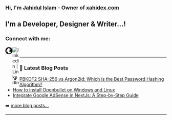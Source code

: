 ### Hi, I'm [Jahidul Islam][linkedin] - Owner of [xahidex.com][website]

## I'm a Developer, Designer & Writer...!

### Connect with me:

[<img align="left" alt="Jahidul Islam" width="22px" src="https://raw.githubusercontent.com/iconic/open-iconic/master/svg/globe.svg" />][website]
[<img align="left" alt="linkedin | LinkedIn" width="22px" src="https://cdn.jsdelivr.net/npm/simple-icons@v3/icons/linkedin.svg" />][linkedin]

<br />

---

### 📕 Latest Blog Posts

<!-- BLOG-POST-LIST:START -->
- [PBKDF2 SHA-256 vs Argon2id: Which is the Best Password Hashing Algorithm?](https://xahidex.com/blog/pbkdf2-sha-256-vs-argon2id)
- [How to install Openbullet on Windows and Linux](https://xahidex.com/blog/openbullet)
- [Integrate Google AdSense in NextJs: A Step-by-Step Guide](https://xahidex.com/blog/nextjs-adsense)
<!-- BLOG-POST-LIST:END -->

➡️ [more blog posts...](https://xahidex.com/blog/)

---

[website]: https://xahidex.com
[linkedin]: https://uk.linkedin.com/in/xahidex
